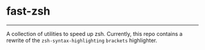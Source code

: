 # fast-zsh
----

A collection of utilities to speed up zsh. Currently, this repo contains a rewrite of the `zsh-syntax-highlighting` `brackets` highlighter.
